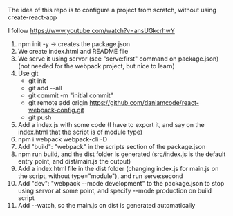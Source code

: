 The idea of this repo is to configure a project from scratch, without using create-react-app

I follow https://www.youtube.com/watch?v=ansUGkcrhwY

1. npm init -y -> creates the package.json
2. We create index.html and README file
3. We serve it using servor (see "serve:first" command on package.json) (not needed for the webpack project, but nice to learn)
4. Use git
    - git init
    - git add --all
    - git commit -m "initial commit"
    - git remote add origin https://github.com/daniamcode/react-webpack-config.git
    - git push
5. Add a index.js with some code (I have to export it, and say on the index.html that the script is of module type)   
6. npm i webpack webpack-cli -D
7. Add "build": "webpack" in the scripts section of the package.json
8. npm run build, and the dist folder is generated (src/index.js is the default entry point, and dist/main.js the output)
9. Add a index.html file in the dist folder (changing index.js for main.js on the script, without type="module"), and run serve:second 
10. Add "dev": "webpack --mode development" to the package.json to stop using servor at some point, and specify --mode production on build script
11. Add --watch, so the main.js on dist is generated automatically